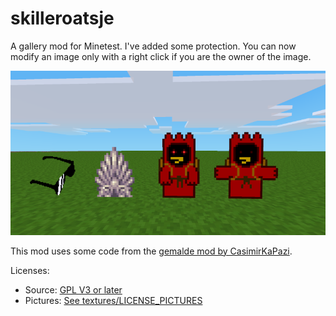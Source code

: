 # skilleroatsje
A gallery mod for Minetest. I've added some protection. You can now modify an image only with a right click if you are the owner of the image.

![Presentation image of gallery mod](screenshot.png)

This mod uses some code from the [gemalde mod by CasimirKaPazi](https://github.com/CasimirKaPazi/gemalde).

Licenses:
- Source: [GPL V3 or later](LICENSE)
- Pictures: [See textures/LICENSE_PICTURES](textures/LICENSE_PICTURES)
